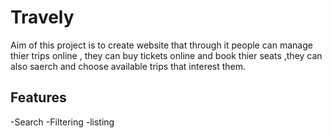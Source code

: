 # Travely

Aim of this project is to create website that through it people can manage thier
trips online , they can buy tickets online and book thier seats ,they can also
saerch and choose available trips that interest them.

## Features

-Search
-Filtering
-listing
